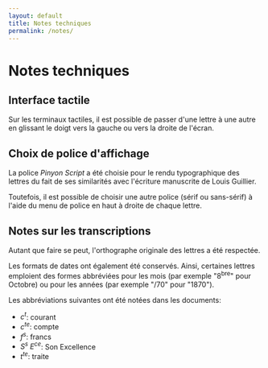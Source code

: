 ```yaml
---
layout: default
title: Notes techniques
permalink: /notes/
---
```


# Notes techniques


## Interface tactile

Sur les terminaux tactiles, il est possible de passer d'une lettre à une autre
en glissant le doigt vers la gauche ou vers la droite de l'écran.


## Choix de police d'affichage

La police *Pinyon Script* a été choisie pour le rendu typographique des lettres
du fait de ses similarités avec l'écriture manuscrite de Louis Guillier.

Toutefois, il est possible de choisir une autre police (sérif ou sans-sérif)
à l'aide du menu de police en haut à droite de chaque lettre.


## Notes sur les transcriptions

Autant que faire se peut, l'orthographe originale des lettres a été respectée.

Les formats de dates ont également été conservés. Ainsi, certaines lettres
emploient des formes abbréviées pour les mois (par exemple "8<sup>bre</sup>"
pour Octobre) ou pour les années (par exemple "/70" pour "1870").

Les abbréviations suivantes ont été notées dans les documents:

  - *c<sup>t</sup>*: courant
  - *c<sup>te</sup>*: compte
  - *f<sup>s</sup>*: francs
  - *S<sup>s</sup> E<sup>ce</sup>*: Son Excellence
  - *t<sup>te</sup>*: traite
